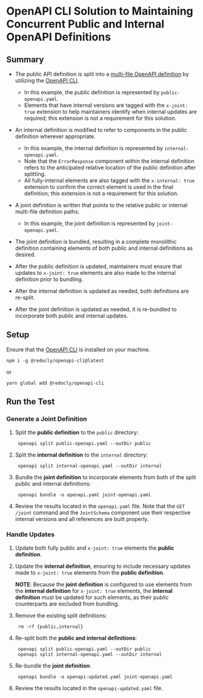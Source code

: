 # OpenAPI CLI Solution to Maintaining Concurrent Public and Internal OpenAPI Definitions

## Summary

- The public API definition is split into a [multi-file OpenAPI definition](https://redoc.ly/docs/resources/multi-file-definitions/) by utilizing the [OpenAPI CLI](https://redoc.ly/docs/cli/installation/).
  - In this example, the public definition is represented by `public-openapi.yaml`.
  - Elements that have internal versions are tagged with the `x-joint: true` extension to help maintainers identify when internal updates are required; this extension is not a requirement for this solution.

- An internal definition is modified to refer to components in the public definition wherever appropriate.
  - In this example, the internal definition is represented by `internal-openapi.yaml`.
  - Note that the `ErrorResponse` component within the internal definition refers to the anticipated relative location of the public definition after splitting.
  - All fully-internal elements are also tagged with the `x-internal: true` extension to confirm the correct element is used in the final definition; this extension is not a requirement for this solution.

- A joint definition is written that points to the relative public or internal multi-file definition paths.
  - In this example, the joint definition is represented by `joint-openapi.yaml`.

- The joint definition is bundled, resulting in a complete monolithic definition containing elements of both public and internal definitions as desired.

- After the public definition is updated, maintainers must ensure that updates to `x-joint: true` elements are also made to the internal definition prior to bundling.

- After the internal definition is updated as needed, both definitions are re-split.

- After the joint definition is updated as needed, it is re-bundled to incorporate both public and internal updates.

## Setup

Ensure that the [OpenAPI CLI](https://redoc.ly/docs/cli/installation/) is installed on your machine.

    npm i -g @redocly/openapi-cli@latest

or

    yarn global add @redocly/openapi-cli

## Run the Test

### Generate a Joint Definition

1. Split the **public definition** to the `public` directory:

        openapi split public-openapi.yaml --outDir public

1. Split the **internal definition** to the `internal` directory:

        openapi split internal-openapi.yaml --outDir internal

1. Bundle the **joint definition** to incorporate elements from both of the split public and internal definitions:

        openapi bundle -o openapi.yaml joint-openapi.yaml

1. Review the results located in the `openapi.yaml` file. Note that the `GET /joint` command and the `JointSchema` component use their respective internal versions and all references are built properly.

### Handle Updates

1. Update both fully public and `x-joint: true` elements the **public definition**.

1. Update the **internal definition**, ensuring to include necessary updates made to `x-joint: true` elements from the **public definition**.

    **NOTE**: Because the **joint definition** is configured to use elements from the **internal definition** for `x-joint: true` elements, the **internal definition** must be updated for such elements, as their public counterparts are excluded from bundling.

1. Remove the existing split definitions:

        rm -rf {public,internal}

1. Re-split both the **public and internal definitions**:

        openapi split public-openapi.yaml --outDir public
        openapi split internal-openapi.yaml --outDir internal

1. Re-bundle the **joint definition**:

        openapi bundle -o openapi-updated.yaml joint-openapi.yaml

1. Review the results located in the `openapi-updated.yaml` file.
